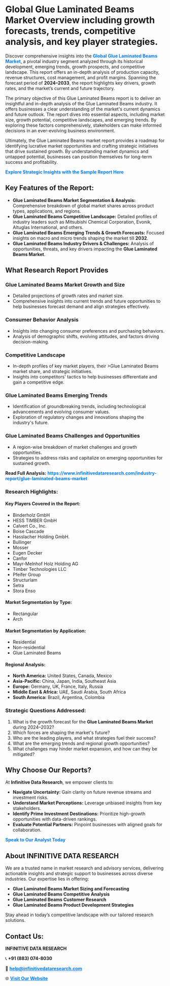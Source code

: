 <h1>Global Glue Laminated Beams Market Overview including growth forecasts, trends, competitive analysis, and key player strategies.</h1>
<p>
Discover comprehensive insights into the 
<a href="https://www.infinitivedataresearch.com/industry-report/glue-laminated-beams-market" rel="dofollow" style="color: #007BFF; text-decoration: none;"><strong>Global Glue Laminated Beams Market</strong></a>, a pivotal industry segment analyzed through its historical development, emerging trends, growth prospects, and competitive landscape. This report offers an in-depth analysis of production capacity, revenue structures, cost management, and profit margins. Spanning the forecast period of <strong>2024–2033</strong>, the report highlights key drivers, growth rates, and the market’s current and future trajectory.
</p>
<p>
The primary objective of this Glue Laminated Beams report is to deliver an insightful and in-depth analysis of the Glue Laminated Beams industry. It offers businesses a clear understanding of the market's current dynamics and future outlook. The report dives into essential aspects, including market size, growth potential, competitive landscapes, and emerging trends. By exploring these factors comprehensively, stakeholders can make informed decisions in an ever-evolving business environment.
</p>
<p>
Ultimately, the Glue Laminated Beams market report provides a roadmap for identifying lucrative market opportunities and crafting strategic initiatives that drive sustained growth. By understanding market dynamics and untapped potential, businesses can position themselves for long-term success and profitability.
</p>
<p>
<a href="https://www.infinitivedataresearch.com/request-sample/reportId=102043" style="color: #007BFF; text-decoration: none;"><strong>Explore Strategic Insights with the Sample Report Here</strong></a>
</p>

<h2>Key Features of the Report:</h2>
<ul>
<li><strong>Glue Laminated Beams Market Segmentation & Analysis:</strong> Comprehensive breakdown of global market shares across product types, applications, and regions.</li>
<li><strong>Glue Laminated Beams Competitive Landscape:</strong> Detailed profiles of industry leaders such as Mitsubishi Chemical Corporation, Evonik, Altuglas International, and others.</li>
<li><strong>Glue Laminated Beams Emerging Trends & Growth Forecasts:</strong> Focused insights on macro and micro trends shaping the market till <strong>2032</strong>.</li>
<li><strong>Glue Laminated Beams Industry Drivers & Challenges:</strong> Analysis of opportunities, threats, and key drivers impacting the <strong>Glue Laminated Beams Market</strong>.</li>
</ul>

<h2>What Research Report Provides</h2>
<h3>Glue Laminated Beams Market Growth and Size</h3>
<ul>
<li>Detailed projections of growth rates and market size.</li>
<li>Comprehensive insights into current trends and future opportunities to help businesses forecast demand and align strategies effectively.</li>
</ul>

<h3>Consumer Behavior Analysis</h3>
<ul>
<li>Insights into changing consumer preferences and purchasing behaviors.</li>
<li>Analysis of demographic shifts, evolving attitudes, and factors driving decision-making.</li>
</ul>

<h3>Competitive Landscape</h3>
<ul>
<li>In-depth profiles of key market players, their >Glue Laminated Beams market share, and strategic initiatives.</li>
<li>Insights into competitors' tactics to help businesses differentiate and gain a competitive edge.</li>
</ul>

<h3>Glue Laminated Beams Emerging Trends</h3>
<ul>
<li>Identification of groundbreaking trends, including technological advancements and evolving consumer values.</li>
<li>Exploration of regulatory changes and innovations shaping the industry's future.</li>
</ul>

<h3>Glue Laminated Beams Challenges and Opportunities</h3>
<ul>
<li>A region-wise breakdown of market challenges and growth opportunities.</li>
<li>Strategies to address risks and capitalize on emerging opportunities for sustained growth.</li>
</ul>
<p><strong>Read Full Analysis:</strong> <a href="https://www.infinitivedataresearch.com/industry-report/glue-laminated-beams-market" rel="dofollow" style="color: #007BFF; text-decoration: none;"><strong>https://www.infinitivedataresearch.com/industry-report/glue-laminated-beams-market</strong></a></p>
<h3>Research Highlights:</h3>
<h4>Key Players Covered in the Report:</h4>
<ul><li>Binderholz GmbH</li><li>HESS TIMBER GmbH</li><li>Calvert Co., Inc.</li><li>Boise Cascade</li><li>Hasslacher Holding GmbH.</li><li>Bullinger</li><li>Mosser</li><li>Eugen Decker</li><li>Canfor</li><li>Mayr-Melnhof Holz Holding AG</li><li>Timber Technologies LLC</li><li>Pfeifer Group</li><li>Structurlam</li><li>Setra</li><li>Stora Enso</li></ul>
<h4>Market Segmentation by Type:</h4>
<ul><li>Rectangular</li><li>Arch</li></ul>
<h4>Market Segmentation by Application:</h4>
<ul><li>Residential</li><li>Non-residential</li><li>Glue Laminated Beams</li></ul>

<h4>Regional Analysis:</h4>
<ul>
<li><strong>North America:</strong> United States, Canada, Mexico</li>
<li><strong>Asia-Pacific:</strong> China, Japan, India, Southeast Asia</li>
<li><strong>Europe:</strong> Germany, UK, France, Italy, Russia</li>
<li><strong>Middle East & Africa:</strong> UAE, Saudi Arabia, South Africa</li>
<li><strong>South America:</strong> Brazil, Argentina, Colombia</li>
</ul>

<h3>Strategic Questions Addressed:</h3>
<ol>
<li>What is the growth forecast for the <strong>Glue Laminated Beams Market</strong> during 2024–2032?</li>
<li>Which forces are shaping the market's future?</li>
<li>Who are the leading players, and what strategies fuel their success?</li>
<li>What are the emerging trends and regional growth opportunities?</li>
<li>What challenges may hinder market expansion, and how can they be mitigated?</li>
</ol>

<h2>Why Choose Our Reports?</h2>
<p>At <strong>Infinitive Data Research</strong>, we empower clients to:</p>
<ul>
<li><strong>Navigate Uncertainty:</strong> Gain clarity on future revenue streams and investment risks.</li>
<li><strong>Understand Market Perceptions:</strong> Leverage unbiased insights from key stakeholders.</li>
<li><strong>Identify Prime Investment Destinations:</strong> Prioritize high-growth opportunities with data-driven rankings.</li>
<li><strong>Evaluate Potential Partners:</strong> Pinpoint businesses with aligned goals for collaboration.</li>
</ul>
<p><a href="https://www.infinitivedataresearch.com/industry-report/glue-laminated-beams-market" rel="dofollow" style="color: #007BFF; text-decoration: none;"><strong>Speak to Our Analyst Today</strong></a></p>

<h2>About INFINITIVE DATA RESEARCH</h2>
<p>We are a trusted name in market research and advisory services, delivering actionable insights and strategic support to businesses across diverse industries. Our expertise lies in offering:</p>
<ul>
<li><strong>Glue Laminated Beams Market Sizing and Forecasting</strong></li>
<li><strong>Glue Laminated Beams Competitive Analysis</strong></li>
<li><strong>Glue Laminated Beams Customer Research</strong></li>
<li><strong>Glue Laminated Beams Product Development Strategies</strong></li>
</ul>
<p>Stay ahead in today’s competitive landscape with our tailored research solutions.</p>

<h2>Contact Us:</h2>
<p><strong>INFINITIVE DATA RESEARCH</strong></p>
<p>📞 <strong>+91 (883) 074-8030</strong></p>
<p>📧 <strong><a href="mailto:help@infinitivedataresearch.com" style="color: #007BFF;">help@infinitivedataresearch.com</a></strong></p>
<p>🌐 <strong><a href="https://www.infinitivedataresearch.com" rel="dofollow" style="color: #007BFF;">Visit Our Website</a></strong></p>